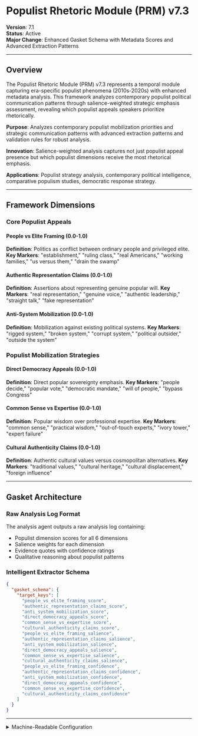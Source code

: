 # Populist Rhetoric Module (PRM) v7.3

**Version**: 7.1  
**Status**: Active  
**Major Change**: Enhanced Gasket Schema with Metadata Scores and Advanced Extraction Patterns

---

## Overview

The Populist Rhetoric Module (PRM) v7.3 represents a temporal module capturing era-specific populist phenomena (2010s-2020s) with enhanced metadata analysis. This framework analyzes contemporary populist political communication patterns through salience-weighted strategic emphasis assessment, revealing which populist appeals speakers prioritize rhetorically.

**Purpose**: Analyzes contemporary populist mobilization priorities and strategic communication patterns with advanced extraction patterns and validation rules for robust analysis.

**Innovation**: Salience-weighted analysis captures not just populist appeal presence but which populist dimensions receive the most rhetorical emphasis.

**Applications**: Populist strategy analysis, contemporary political intelligence, comparative populism studies, democratic response strategy.

---

## Framework Dimensions

### **Core Populist Appeals**

#### People vs Elite Framing (0.0-1.0)
**Definition**: Politics as conflict between ordinary people and privileged elite.
**Key Markers**: "establishment," "ruling class," "real Americans," "working families," "us versus them," "drain the swamp"

#### Authentic Representation Claims (0.0-1.0)
**Definition**: Assertions about representing genuine popular will.
**Key Markers**: "real representation," "genuine voice," "authentic leadership," "straight talk," "fake representation"

#### Anti-System Mobilization (0.0-1.0)
**Definition**: Mobilization against existing political systems.
**Key Markers**: "rigged system," "broken system," "corrupt system," "political outsider," "outside the system"

### **Populist Mobilization Strategies**

#### Direct Democracy Appeals (0.0-1.0)
**Definition**: Direct popular sovereignty emphasis.
**Key Markers**: "people decide," "popular vote," "democratic mandate," "will of people," "bypass Congress"

#### Common Sense vs Expertise (0.0-1.0)
**Definition**: Popular wisdom over professional expertise.
**Key Markers**: "common sense," "practical wisdom," "out-of-touch experts," "ivory tower," "expert failure"

#### Cultural Authenticity Claims (0.0-1.0)
**Definition**: Authentic cultural values versus cosmopolitan alternatives.
**Key Markers**: "traditional values," "cultural heritage," "cultural displacement," "foreign influence"

---

## Gasket Architecture

### Raw Analysis Log Format
The analysis agent outputs a raw analysis log containing:
- Populist dimension scores for all 6 dimensions
- Salience weights for each dimension
- Evidence quotes with confidence ratings
- Qualitative reasoning about populist patterns

### Intelligent Extractor Schema
```json
{
  "gasket_schema": {
    "target_keys": [
      "people_vs_elite_framing_score",
      "authentic_representation_claims_score",
      "anti_system_mobilization_score",
      "direct_democracy_appeals_score",
      "common_sense_vs_expertise_score",
      "cultural_authenticity_claims_score",
      "people_vs_elite_framing_salience",
      "authentic_representation_claims_salience",
      "anti_system_mobilization_salience",
      "direct_democracy_appeals_salience",
      "common_sense_vs_expertise_salience",
      "cultural_authenticity_claims_salience",
      "people_vs_elite_framing_confidence",
      "authentic_representation_claims_confidence",
      "anti_system_mobilization_confidence",
      "direct_democracy_appeals_confidence",
      "common_sense_vs_expertise_confidence",
      "cultural_authenticity_claims_confidence"
    ]
  }
}
```

---

<details><summary>Machine-Readable Configuration</summary>

```json
{
  "name": "prm_v7_1",
  "version": "v7.3",
  "display_name": "Populist Rhetoric Module (PRM) v7.3",
  "analysis_variants": {
    "default": {
      "description": "Sequential contemporary populist assessment with chain-of-thought methodology",
      "analysis_prompt": "You are an expert analyst specializing in contemporary populist political communication and democratic mobilization strategies across diverse contexts. Analyze this text through focused sequential steps, examining each populist dimension group independently before integration.\n\nSTEP 1 - CORE POPULIST APPEALS ANALYSIS\nFocus ONLY on core populist appeals (ignore mobilization strategies for now):\n- Look for people vs elite framing patterns: ordinary people emphasis ('ordinary people,' 'hardworking families,' 'common folk'), elite opposition ('privileged elite,' 'establishment,' 'corrupt elite'), conflict framing ('us versus them,' 'people versus elite,' 'class warfare') - Note: These are semantic concepts, look for politics as conflict between ordinary people and privileged elite, not just these exact phrases\n- Look for authentic representation patterns: genuine will claims ('represent genuine will,' 'voice of the people,' 'true representation'), popular mandate ('popular mandate,' 'people chose me,' 'speaking for people'), authenticity assertions ('authentic leader,' 'real representative,' 'genuine voice') - Note: These are semantic concepts, look for assertions about representing genuine popular will, not just these exact claims\n- Look for anti-system mobilization patterns: system opposition ('against the system,' 'corrupt system,' 'broken system'), institutional critique ('failed institutions,' 'rigged game,' 'system failure'), mobilization calls ('fight the system,' 'change the system,' 'tear it down') - Note: These are semantic concepts, look for mobilization against existing political systems, not just these exact terms\n- Score each dimension (0.0-1.0) with specific textual evidence\n- Assess salience (0.0-1.0): How central are core populist appeals to the overall message?\n- State confidence (0.0-1.0): How certain are you in this assessment?\nShow your analytical work and evidence before proceeding.\n\nSTEP 2 - POPULIST MOBILIZATION STRATEGIES ANALYSIS\nNow focus ONLY on populist mobilization strategies:\n- Look for direct democracy patterns: popular sovereignty ('people decide,' 'popular vote,' 'democratic mandate'), institutional bypass ('will of people,' 'bypass Congress,' 'direct to people'), direct participation ('people's choice,' 'direct democracy,' 'popular referendum') - Note: These are semantic concepts, look for direct popular sovereignty emphasis, not just these exact approaches\n- Look for common sense vs expertise patterns: popular wisdom ('common sense,' 'practical wisdom,' 'street smarts'), expert critique ('out-of-touch experts,' 'ivory tower,' 'expert failure'), folk knowledge ('what everyone knows,' 'obvious truth,' 'simple wisdom') - Note: These are semantic concepts, look for popular wisdom over professional expertise, not just these exact contrasts\n- Look for cultural authenticity patterns: traditional values ('traditional values,' 'cultural heritage,' 'authentic culture'), cultural threat ('cultural displacement,' 'foreign influence,' 'cultural invasion'), authenticity claims ('real culture,' 'authentic values,' 'true heritage') - Note: These are semantic concepts, look for authentic cultural values versus cosmopolitan alternatives, not just these exact values\n- Score each dimension (0.0-1.0) with specific textual evidence\n- Assess salience (0.0-1.0): How central are mobilization strategies to the message?\n- State confidence (0.0-1.0): How certain are you in this assessment?\nShow your analytical work and evidence before proceeding.\n\nFINAL STEP - INTEGRATION AND VALIDATION\nReview your step-by-step analysis:\n- Check for scoring consistency across all populist dimensions\n- Validate that evidence quality meets academic standards\n- Assess contemporary populist communication patterns and strategic priorities\n- Confirm confidence levels are appropriately calibrated\n- Calculate populist rhetoric indices and salience-weighted scores\n- Apply pattern classifications based on overall populist profile\n\nProvide your final structured analysis following this format:\n\n**POPULIST RHETORIC ASSESSMENT**\n\n**Core Populist Appeals**: People vs Elite [score], Authentic Representation [score], Anti-System Mobilization [score] (salience: [score], confidence: [score])\n**Mobilization Strategies**: Direct Democracy [score], Common Sense vs Expertise [score], Cultural Authenticity [score] (salience: [score], confidence: [score])\n\n**Calculated Metrics**:\n- Core Populist Appeal Score: [calculated score]\n- Populist Mobilization Score: [calculated score]\n- Populist Rhetoric Index: [calculated score]\n- Salience-Weighted Index: [calculated score]\n\n**Key Insights**: [Summary of contemporary populist communication patterns, strategic priorities, and mobilization approach]"
    }
  },
  "dimension_groups": {
    "core_populist_appeals": ["people_vs_elite_framing", "authentic_representation_claims", "anti_system_mobilization"],
    "populist_mobilization_strategies": ["direct_democracy_appeals", "common_sense_vs_expertise", "cultural_authenticity_claims"]
  },
  "calculation_spec": {
    "core_populist_appeal_score": "(people_vs_elite_framing_score + authentic_representation_claims_score + anti_system_mobilization_score) / 3",
    "populist_mobilization_score": "(direct_democracy_appeals_score + common_sense_vs_expertise_score + cultural_authenticity_claims_score) / 3", 
    "populist_rhetoric_index": "(core_populist_appeal_score + populist_mobilization_score) / 2",
    "salience_weighted_core_populist_appeal_score": "(people_vs_elite_framing_score * people_vs_elite_framing_salience + authentic_representation_claims_score * authentic_representation_claims_salience + anti_system_mobilization_score * anti_system_mobilization_salience) / (people_vs_elite_framing_salience + authentic_representation_claims_salience + anti_system_mobilization_salience)",
    "salience_weighted_populist_mobilization_score": "(direct_democracy_appeals_score * direct_democracy_appeals_salience + common_sense_vs_expertise_score * common_sense_vs_expertise_salience + cultural_authenticity_claims_score * cultural_authenticity_claims_salience) / (direct_democracy_appeals_salience + common_sense_vs_expertise_salience + cultural_authenticity_claims_salience)",
    "salience_weighted_populist_rhetoric_index": "(salience_weighted_core_populist_appeal_score * ((people_vs_elite_framing_salience + authentic_representation_claims_salience + anti_system_mobilization_salience) / 3) + salience_weighted_populist_mobilization_score * ((direct_democracy_appeals_salience + common_sense_vs_expertise_salience + cultural_authenticity_claims_salience) / 3)) / (((people_vs_elite_framing_salience + authentic_representation_claims_salience + anti_system_mobilization_salience) / 3) + ((direct_democracy_appeals_salience + common_sense_vs_expertise_salience + cultural_authenticity_claims_salience) / 3))"
  },
  "reliability_rubric": {
    "cronbachs_alpha": {
      "excellent": [0.80, 1.0],
      "good": [0.70, 0.79],
      "acceptable": [0.60, 0.69],
      "poor": [0.0, 0.59]
    },
    "notes": "Defines quality thresholds for framework reliability. The Synthesis Agent uses this for automated fit assessment."
  },
  "gasket_schema": {
    "version": "7.1",
    "extraction_method": "intelligent_extractor",
    "target_keys": [
      "people_vs_elite_framing_score",
      "authentic_representation_claims_score",
      "anti_system_mobilization_score",
      "direct_democracy_appeals_score",
      "common_sense_vs_expertise_score",
      "cultural_authenticity_claims_score",
      "people_vs_elite_framing_salience",
      "authentic_representation_claims_salience",
      "anti_system_mobilization_salience",
      "direct_democracy_appeals_salience",
      "common_sense_vs_expertise_salience",
      "cultural_authenticity_claims_salience",
      "people_vs_elite_framing_confidence",
      "authentic_representation_claims_confidence",
      "anti_system_mobilization_confidence",
      "direct_democracy_appeals_confidence",
      "common_sense_vs_expertise_confidence",
      "cultural_authenticity_claims_confidence"
    ],
    "extraction_patterns": {
      "people_vs_elite_framing_score": ["people.{0,20}vs.{0,20}elite.{0,20}framing.{0,20}score", "people.{0,20}elite.{0,20}rating", "elite\\s*framing\\s*:\\s*[0-9]"],
      "authentic_representation_claims_score": ["authentic.{0,20}representation.{0,20}claims.{0,20}score", "authentic.{0,20}representation.{0,20}rating", "authentic\\s*representation\\s*:\\s*[0-9]"],
      "anti_system_mobilization_score": ["anti.{0,20}system.{0,20}mobilization.{0,20}score", "anti.{0,20}system.{0,20}rating", "anti\\s*system\\s*:\\s*[0-9]"],
      "direct_democracy_appeals_score": ["direct.{0,20}democracy.{0,20}appeals.{0,20}score", "direct.{0,20}democracy.{0,20}rating", "direct\\s*democracy\\s*:\\s*[0-9]"],
      "common_sense_vs_expertise_score": ["common.{0,20}sense.{0,20}vs.{0,20}expertise.{0,20}score", "common.{0,20}sense.{0,20}rating", "common\\s*sense\\s*:\\s*[0-9]"],
      "cultural_authenticity_claims_score": ["cultural.{0,20}authenticity.{0,20}claims.{0,20}score", "cultural.{0,20}authenticity.{0,20}rating", "cultural\\s*authenticity\\s*:\\s*[0-9]"],
      "people_vs_elite_framing_salience": ["people.{0,20}vs.{0,20}elite.{0,20}framing.{0,20}salience", "people.{0,20}elite.{0,20}importance", "elite.{0,20}framing.{0,20}centrality"],
      "authentic_representation_claims_salience": ["authentic.{0,20}representation.{0,20}claims.{0,20}salience", "authentic.{0,20}representation.{0,20}importance", "authentic.{0,20}representation.{0,20}centrality"],
      "anti_system_mobilization_salience": ["anti.{0,20}system.{0,20}mobilization.{0,20}salience", "anti.{0,20}system.{0,20}importance", "anti.{0,20}system.{0,20}centrality"],
      "direct_democracy_appeals_salience": ["direct.{0,20}democracy.{0,20}appeals.{0,20}salience", "direct.{0,20}democracy.{0,20}importance", "direct.{0,20}democracy.{0,20}centrality"],
      "common_sense_vs_expertise_salience": ["common.{0,20}sense.{0,20}vs.{0,20}expertise.{0,20}salience", "common.{0,20}sense.{0,20}importance", "common.{0,20}sense.{0,20}centrality"],
      "cultural_authenticity_claims_salience": ["cultural.{0,20}authenticity.{0,20}claims.{0,20}salience", "cultural.{0,20}authenticity.{0,20}importance", "cultural.{0,20}authenticity.{0,20}centrality"],
      "people_vs_elite_framing_confidence": ["people.{0,20}vs.{0,20}elite.{0,20}framing.{0,20}confidence", "people.{0,20}elite.{0,20}certainty", "elite.{0,20}framing.{0,20}sure"],
      "authentic_representation_claims_confidence": ["authentic.{0,20}representation.{0,20}claims.{0,20}confidence", "authentic.{0,20}representation.{0,20}certainty", "authentic.{0,20}representation.{0,20}sure"],
      "anti_system_mobilization_confidence": ["anti.{0,20}system.{0,20}mobilization.{0,20}confidence", "anti.{0,20}system.{0,20}certainty", "anti.{0,20}system.{0,20}sure"],
      "direct_democracy_appeals_confidence": ["direct.{0,20}democracy.{0,20}appeals.{0,20}confidence", "direct.{0,20}democracy.{0,20}certainty", "direct.{0,20}democracy.{0,20}sure"],
      "common_sense_vs_expertise_confidence": ["common.{0,20}sense.{0,20}vs.{0,20}expertise.{0,20}confidence", "common.{0,20}sense.{0,20}certainty", "common.{0,20}sense.{0,20}sure"],
      "cultural_authenticity_claims_confidence": ["cultural.{0,20}authenticity.{0,20}claims.{0,20}confidence", "cultural.{0,20}authenticity.{0,20}certainty", "cultural.{0,20}authenticity.{0,20}sure"]
    },
    "validation_rules": {
      "required_fields": [
        "people_vs_elite_framing_score", "authentic_representation_claims_score", "anti_system_mobilization_score",
        "direct_democracy_appeals_score", "common_sense_vs_expertise_score", "cultural_authenticity_claims_score"
      ],
      "score_ranges": {"min": 0.0, "max": 1.0},
      "metadata_ranges": {
        "salience": {"min": 0.0, "max": 1.0},
        "confidence": {"min": 0.0, "max": 1.0}
      },
      "fallback_strategy": "use_default_values"
    }
  }
}
```

</details>